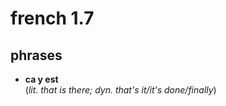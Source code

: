 # french 1.7

## phrases

- **ca y est**  
  (_lit. that is there; dyn. that's it/it's done/finally_)
